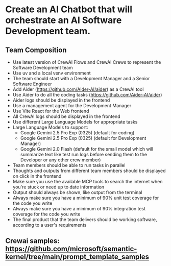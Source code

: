 # Create an AI Chatbot that will orchestrate an AI Software Development team. 

## Team Composition
- Use latest version of CrewAI Flows and CrewAI Crews to represent the Software Development team
- Use uv and a local venv environment
- The team should start with a Development Manager and a Senior Software Engineer
- Add Aider (https://github.com/Aider-AI/aider) as a CrewAI tool
- Use Aider to do all the coding tasks (https://github.com/Aider-AI/aider)
- Aider logs should be displayed in the frontend
- Use a management agent for the Development Manager
- Use Vite React for the Web frontend
- All CrewAI logs should be displayed in the frontend
- Use different Large Language Models for appropriate tasks
- Large Language Models to support:
  - Google Gemini 2.5 Pro Exp (0325) (default for coding)
  - Google Gemini 2.5 Pro Exp (0325) (default for Development Manager)
  - Google Gemini 2.0 Flash (default for the small model which will summarize text like test run logs before sending them to the Developer or any other crew member)
- Team members should be able to run tasks in parallel
- Thoughts and outputs from different team members should be displayed on click in the frontend
- Make sure you use the available MCP tools to search the internet when you're stuck or need up to date information
- Output should always be shown, like output from the terminal
- Always make sure you have a minimum of 90% unit test coverage for the code you write
- Always make sure you have a minimum of 90% integration test coverage for the code you write
- The final product that the team delivers should be working software, according to a user's requirements

## Crewai samples: https://github.com/microsoft/semantic-kernel/tree/main/prompt_template_samples
